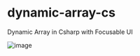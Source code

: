 # dynamic-array-cs
Dynamic Array in Csharp with Focusable UI


![image](https://user-images.githubusercontent.com/58862894/204363475-021cf1bf-2c15-4492-a0bc-94e040d50d8c.png)

